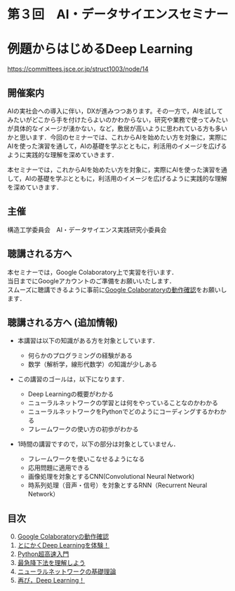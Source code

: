 # 第３回　AI・データサイエンスセミナー
# 例題からはじめるDeep Learning
https://committees.jsce.or.jp/struct1003/node/14

## 開催案内
AIの実社会への導入に伴い，DXが進みつつあります。その一方で，AIを試してみたいがどこから手を付けたらよいのかわからない，研究や業務で使ってみたいが具体的なイメージが湧かない，など，敷居が高いように思われている方も多いかと思います．今回のセミナーでは、これからAIを始めたい方を対象に，実際にAIを使った演習を通して，AIの基礎を学ぶとともに，利活用のイメージを広げるように実践的な理解を深めていきます．

本セミナーでは，これからAIを始めたい方を対象に，実際にAIを使った演習を通して，AIの基礎を学ぶとともに，利活用のイメージを広げるように実践的な理解を深めていきます．

## 主催
構造工学委員会　AI・データサイエンス実践研究小委員会

## 聴講される方へ
本セミナーでは，Google Colaboratory上で実習を行います．  
当日までにGoogleアカウントのご準備をお願いいたします．  
スムーズに聴講できるように事前に[Google Colaboratoryの動作確認](https://github.com/crotsu/Deep_Learning_Starting_with_Examples/blob/main/chap0_colab/chap0_colab.ipynb)をお願いします．

## 聴講される方へ (追加情報)
- 本講習は以下の知識がある方を対象としています．
    - 何らかのプログラミングの経験がある
    - 数学（解析学，線形代数学）の知識が少しある
    
- この講習のゴールは，以下になります．
    - Deep Learningの概要がわかる
    - ニューラルネットワークの学習とは何をやっていることなのかわかる
    - ニューラルネットワークをPythonでどのようにコーディングするかわかる
    - フレームワークの使い方の初歩がわかる

- 1時間の講習ですので，以下の部分は対象としていません．
    - フレームワークを使いこなせるようになる
    - 応用問題に適用できる
    - 画像処理を対象とするCNN(Convolutional Neural Network)
    - 時系列処理（音声・信号）を対象とするRNN（Recurrent Neural Network）

## 目次
0. [Google Colaboratoryの動作確認](https://github.com/crotsu/Deep_Learning_Starting_with_Examples/blob/main/chap0_colab/chap0_colab.ipynb)
1. [とにかくDeep Learningを体験！](https://colab.research.google.com/github/crotsu/Deep_Learning_Starting_with_Examples/blob/main/chap1_deeplearning/chap1_deeplearning.ipynb)
2. [Python超高速入門](https://colab.research.google.com/github/crotsu/Deep_Learning_Starting_with_Examples/blob/main/chap2_python/chap2_python.ipynb)
3.  [最急降下法を理解しよう](https://colab.research.google.com/github/crotsu/Deep_Learning_Starting_with_Examples/blob/main/chap3_gdm/chap3_gdm.ipynb)
4. [ニューラルネットワークの基礎理論](https://colab.research.google.com/github/crotsu/Deep_Learning_Starting_with_Examples/blob/main/chap4_neuralnetwork/chap4_neuralnetwork.ipynb)
5. [再び，Deep Learning！](https://colab.research.google.com/github/crotsu/Deep_Learning_Starting_with_Examples/blob/main/chap5_deeplearning/chap5_deeplearning.ipynb)